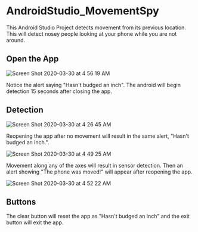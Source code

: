 # AndroidStudio_MovementSpy

This Android Studio Project detects movement from its previous location. This will detect nosey people looking at your phone while you are not around.


## Open the App


![Screen Shot 2020-03-30 at 4 56 19 AM](https://user-images.githubusercontent.com/46305741/77909942-0cb84680-7243-11ea-8a7a-5e9c48652954.png)

Notice the alert saying "Hasn't budged an inch".
The android will begin detection 15 seconds after closing the app.

## Detection
![Screen Shot 2020-03-30 at 4 26 45 AM](https://user-images.githubusercontent.com/46305741/77908969-53a53c80-7241-11ea-96d1-a01180677c42.png)

Reopening the app after no movement will result in the same alert, "Hasn't budged an inch.".

![Screen Shot 2020-03-30 at 4 49 25 AM](https://user-images.githubusercontent.com/46305741/77909269-eba32600-7241-11ea-9b8b-4892f7b60749.png)

Movement along any of the axes will result in sensor detection. Then an alert showing "The phone was moved!" will appear after reopening the app. 

![Screen Shot 2020-03-30 at 4 52 22 AM](https://user-images.githubusercontent.com/46305741/77909488-4e94bd00-7242-11ea-9bc9-119da8853fac.png)

## Buttons

The clear button will reset the app as "Hasn't budged an inch" and the exit button will exit the app. 









